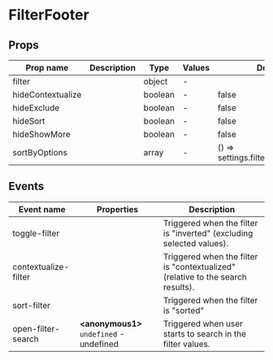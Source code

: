 # FilterFooter

## Props

| Prop name         | Description | Type    | Values | Default                             |
| ----------------- | ----------- | ------- | ------ | ----------------------------------- |
| filter            |             | object  | -      |                                     |
| hideContextualize |             | boolean | -      | false                               |
| hideExclude       |             | boolean | -      | false                               |
| hideSort          |             | boolean | -      | false                               |
| hideShowMore      |             | boolean | -      | false                               |
| sortByOptions     |             | array   | -      | () => settings.filter.sortByOptions |

## Events

| Event name           | Properties                                | Description                                                                     |
| -------------------- | ----------------------------------------- | ------------------------------------------------------------------------------- |
| toggle-filter        |                                           | Triggered when the filter is "inverted" (excluding selected values).            |
| contextualize-filter |                                           | Triggered when the filter is "contextualized" (relative to the search results). |
| sort-filter          |                                           | Triggered when the filter is "sorted"                                           |
| open-filter-search   | **\<anonymous1>** `undefined` - undefined | Triggered when user starts to search in the filter values.                      |

